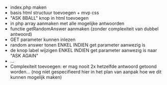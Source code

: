 - index.php maken
- basis html structuur toevoegen + mvp css
- "ASK 8BALL" knop in html toevoegen
- in php array aanmaken met alle mogelijke antwoorden
- functie getRandomAnswer aanmaken (zonder complexiteit van dubbel antwoord)
- GET parameter kunnen inlezen
- random answer tonen ENKEL INDIEN get parameter aanwezig is
- de knop label wijzigen ENKEL INDIEN get parameter aanwezig is naar "ASK AGAIN"
- ...
- Complexiteit toevoegen: er mag nooit 2x hetzelfde antwoord getoond worden... (nog niet gespecifieerd hier in het plan van aanpak hoe we dit kunnen mogelijk maken)
